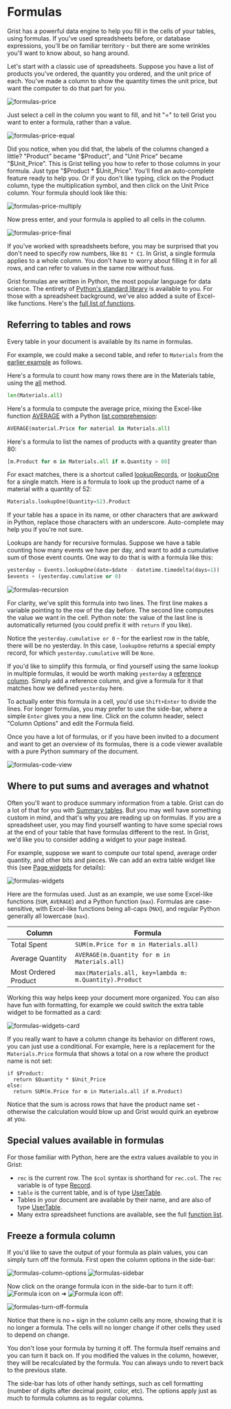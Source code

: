 Formulas
=========

Grist has a powerful data engine to help you fill in the cells of your
tables, using formulas.  If you've used spreadsheets before, or
database expressions, you'll be on familiar territory - but there are
some wrinkles you'll want to know about, so hang around.

Let's start with a classic use of spreadsheets.  Suppose you have
a list of products you've ordered, the quantity you ordered,
and the unit price of each.  You've made a column to show
the quantity times the unit price, but want the computer to do
that part for you.

![formulas-price](images/formulas/formulas-price.png)

Just select a cell in the column you want to fill, and hit "=" to
tell Grist you want to enter a formula, rather than a value.

![formulas-price-equal](images/formulas/formulas-price-equal.png)

Did you notice, when you did that, the labels of the columns changed
a little?  "Product" became "$Product", and "Unit Price"
became "$Unit\_Price".  This is Grist telling you how to
refer to those columns in your formula.  Just type "$Product * $Unit\_Price".
You'll find an auto-complete feature ready to help you.
Or if you don't like typing, click on the Product column, type the
multiplication symbol, and then click on the Unit Price column.
Your formula should look like this:

![formulas-price-multiply](images/formulas/formulas-price-multiply.png)

Now press enter, and your formula is applied to all cells in the
column.

![formulas-price-final](images/formulas/formulas-price-final.png)

If you've worked with spreadsheets before, you may be surprised
that you don't need to specify row numbers, like `B1 * C1`.
In Grist, a single formula applies to a whole column.
You don't have to worry about filling it in for all rows,
and can refer to values in the same row without fuss.

Grist formulas are written in Python, the most popular language for data science.
The entirety of [Python's  standard library](https://docs.python.org/2/library/) is available
to you.  For those with a spreadsheet background, we've also added a suite of Excel-like
functions.  Here's the [full list of functions](functions.md).

Referring to tables and rows
--------------------------------

Every table in your document is available by its name in formulas.

For example, we could make a second table, and refer to `Materials` from
the [earlier example](formulas.md) as follows.

Here's a formula to count how many rows there are in the Materials table,
using the [all](functions.md#all) method.

```py
len(Materials.all)
```

Here's a formula to compute the average price, mixing the Excel-like function
[AVERAGE](functions.md#average) with a Python [list comprehension](https://docs.python.org/2/tutorial/datastructures.html#list-comprehensions):

```py
AVERAGE(material.Price for material in Materials.all)
```

Here's a formula to list the names of products with a quantity greater than 80:

```py
[m.Product for m in Materials.all if m.Quantity > 80]
```

For exact matches, there is a shortcut called [lookupRecords](functions.md#lookuprecords),
or [lookupOne](functions.md#lookupone) for a single match.  Here is a formula to look up the
product name of a material with a quantity of 52:

```py
Materials.lookupOne(Quantity=52).Product
```

If your table has a space in its name, or other characters that are awkward in Python,
replace those characters with an underscore.  Auto-complete may help you if you're not
sure.

Lookups are handy for recursive formulas.  Suppose we have a table counting how many
events we have per day, and want to add a cumulative sum of those event counts.
One way to do that is with a formula like this:

```py
yesterday = Events.lookupOne(date=$date - datetime.timedelta(days=1))
$events + (yesterday.cumulative or 0)
```


![formulas-recursion](images/formulas/formulas-recursion.png)


For clarity, we've split this formula into two lines.  The first line
makes a variable pointing to the row of the day before.  The second
line computes the value we want in the cell.  Python note: the value
of the last line is automatically returned (you could prefix it with
`return` if you like).

Notice the `yesterday.cumulative or 0` - for the earliest row in the
table, there will be no yesterday.  In this case, `lookupOne` returns
a special empty record, for which `yesterday.cumulative` will be
`None`.

If you'd like to simplify this formula, or find yourself using the
same lookup in multiple formulas, it would be worth making
`yesterday` a [reference column](col-refs.md).  Simply add
a reference column, and give a formula for it that matches how
we defined `yesterday` here.

To actually enter this formula in a cell, you'd use ``Shift+Enter``
to divide the lines.  For longer formulas, you may prefer to use
the side-bar, where a simple ``Enter`` gives you a new line.
Click on the column header, select "Column Options" and edit the
Formula field.

Once you have a lot of formulas, or if you have been invited to a document
and want to get an overview of its formulas, there is a code viewer
available with a pure Python summary of the document.

![formulas-code-view](images/formulas/formulas-code-view.png)

Where to put sums and averages and whatnot
------------------------------------------------

Often you'll want to produce summary information from a table.  Grist
can do a lot of that for you with [Summary tables](summary-table.md).
But you may well have something custom in mind, and that's why you are
reading up on formulas.  If you are a spreadsheet user, you may find
yourself wanting to have some special rows at the end of your table
that have formulas different to the rest.  In Grist, we'd like you to
consider adding a widget to your page instead.

For example, suppose we want to compute our total spend, average
order quantity, and other bits and pieces.  We can add an extra table
widget like this (see [Page widgets](page-widgets.md) for details):

![formulas-widgets](images/formulas/formulas-widgets.png)

Here are the formulas used.  Just as an example, we use some Excel-like
functions (`SUM`, `AVERAGE`) and a Python function (`max`).  Formulas
are case-sensitive, with Excel-like functions being all-caps (`MAX`), and
regular Python generally all lowercase (`max`).

Column | Formula
--- | ---
Total Spent | `SUM(m.Price for m in Materials.all)`
Average Quantity | `AVERAGE(m.Quantity for m in Materials.all)`
Most Ordered Product | `max(Materials.all, key=lambda m: m.Quantity).Product`

Working this way helps keep your document more organized.  You can
also have fun with formatting, for example we could switch the extra
table widget to be formatted as a card:

![formulas-widgets-card](images/formulas/formulas-widgets-card.png)

If you really want to have a column change its behavior on different rows,
you can just use a conditional.  For example, here is a replacement for
the `Materials.Price` formula that shows a total on a row where the
product name is not set:

```
if $Product:
  return $Quantity * $Unit_Price
else:
  return SUM(m.Price for m in Materials.all if m.Product)
```

Notice that the sum is across rows that have the product name set -
otherwise the calculation would blow up and Grist would quirk an
eyebrow at you.

Special values available in formulas
--------------------------------

For those familiar with Python, here are the extra values available to
you in Grist:

 * `rec` is the current row.  The `$col` syntax is shorthand for
   `rec.col`.  The `rec` variable is of type [Record](functions.md#record).
 * `table` is the current table, and is of type [UserTable](functions.md#usertable).
 * Tables in your document are available by their name, and are also of
   type [UserTable](functions.md#usertable).
 * Many extra spreadsheet functions are available, see the full
   [function list](functions.md).

Freeze a formula column
--------------------------

If you'd like to save the output of your formula as plain values, you can simply turn off the
formula.  First open the column options in the side-bar:

![formulas-column-options](images/formulas/formulas-column-options.png)
![formulas-sidebar](images/formulas/formulas-side-bar.png)

Now click on the orange formula icon in the side-bar to turn it off: ![Formula
icon on](images/formulas-sidebar-icon-on.png) ➔ ![Formula icon
off](images/formulas-sidebar-icon-off.png):

![formulas-turn-off-formula](images/formulas/formulas-turn-off-formula.png)

Notice that there is no ``=`` sign in the column cells any more, showing that it
is no longer a formula.  The cells will no longer change if other cells they used
to depend on change.

You don't lose your formula by turning it off. The formula itself remains and you can
turn it back on. If you modified the values in the column, however, they will be
recalculated by the formula. You can always undo to revert back to the previous state.

The side-bar has lots of other handy settings, such as cell formatting
(number of digits after decimal point, color, etc).  The options apply
just as much to formula columns as to regular columns.
